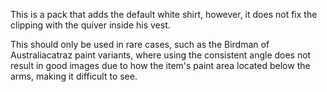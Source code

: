 This is a pack that adds the default white shirt, however, it does not fix the clipping with the quiver inside his vest.

This should only be used in rare cases, such as the Birdman of Australiacatraz paint variants, where using the consistent angle does not result in good images due to how the item's paint area located below the arms, making it difficult to see.